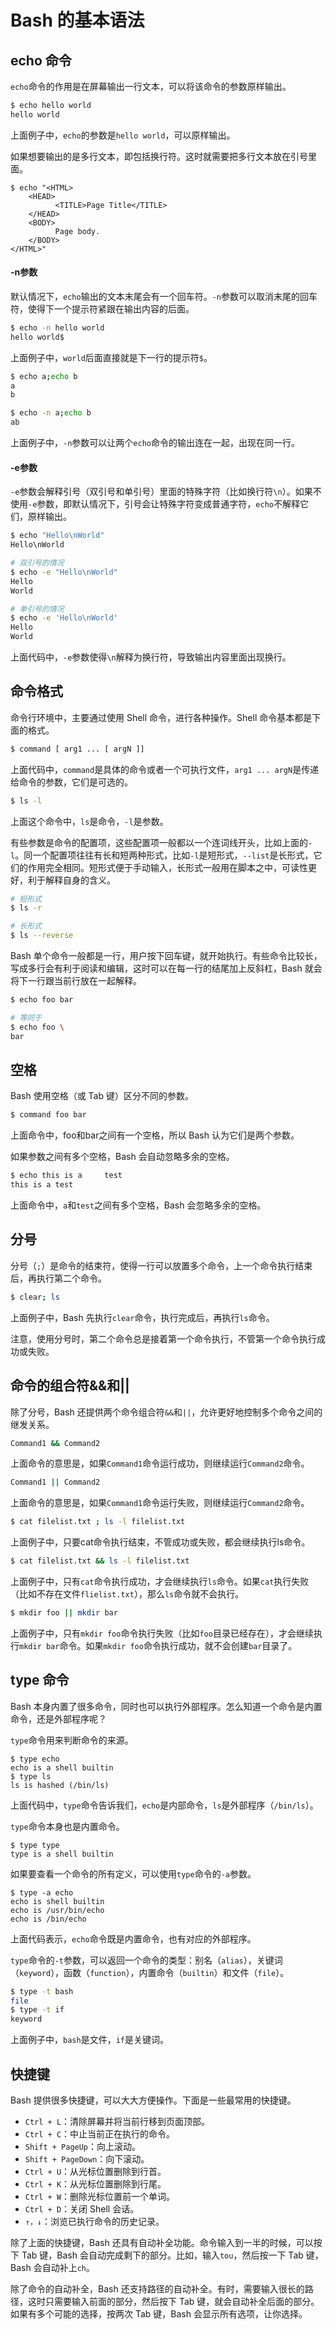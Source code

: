 


# Bash 的基本语法
## echo 命令
`echo`命令的作用是在屏幕输出一行文本，可以将该命令的参数原样输出。
```bash
$ echo hello world
hello world
```
上面例子中，`echo`的参数是`hello world`，可以原样输出。

如果想要输出的是多行文本，即包括换行符。这时就需要把多行文本放在引号里面。
```
$ echo "<HTML>
    <HEAD>
          <TITLE>Page Title</TITLE>
    </HEAD>
    <BODY>
          Page body.
    </BODY>
</HTML>"
```
#### -n参数
默认情况下，`echo`输出的文本末尾会有一个回车符。`-n`参数可以取消末尾的回车符，使得下一个提示符紧跟在输出内容的后面。
```bash
$ echo -n hello world
hello world$
```
上面例子中，`world`后面直接就是下一行的提示符`$`。
```bash
$ echo a;echo b
a
b

$ echo -n a;echo b
ab
```
上面例子中，`-n`参数可以让两个`echo`命令的输出连在一起，出现在同一行。
#### -e参数
`-e`参数会解释引号（双引号和单引号）里面的特殊字符（比如换行符`\n`）。如果不使用`-e`参数，即默认情况下，引号会让特殊字符变成普通字符，`echo`不解释它们，原样输出。
```bash
$ echo "Hello\nWorld"
Hello\nWorld

# 双引号的情况
$ echo -e "Hello\nWorld"
Hello
World

# 单引号的情况
$ echo -e 'Hello\nWorld'
Hello
World
```
上面代码中，`-e`参数使得`\n`解释为换行符，导致输出内容里面出现换行。
## 命令格式
命令行环境中，主要通过使用 Shell 命令，进行各种操作。Shell 命令基本都是下面的格式。
```bash
$ command [ arg1 ... [ argN ]]
```
上面代码中，`command`是具体的命令或者一个可执行文件，`arg1 ... argN`是传递给命令的参数，它们是可选的。
```bash
$ ls -l
```
上面这个命令中，`ls`是命令，`-l`是参数。

有些参数是命令的配置项，这些配置项一般都以一个连词线开头，比如上面的`-l`。同一个配置项往往有长和短两种形式，比如`-l`是短形式，`--list`是长形式，它们的作用完全相同。短形式便于手动输入，长形式一般用在脚本之中，可读性更好，利于解释自身的含义。
```bash
# 短形式
$ ls -r

# 长形式
$ ls --reverse
```
Bash 单个命令一般都是一行，用户按下回车键，就开始执行。有些命令比较长，写成多行会有利于阅读和编辑，这时可以在每一行的结尾加上反斜杠，Bash 就会将下一行跟当前行放在一起解释。
```bash
$ echo foo bar

# 等同于
$ echo foo \
bar
```
## 空格
Bash 使用空格（或 Tab 键）区分不同的参数。
```bash
$ command foo bar
```
上面命令中，foo和bar之间有一个空格，所以 Bash 认为它们是两个参数。

如果参数之间有多个空格，Bash 会自动忽略多余的空格。
```bash
$ echo this is a     test
this is a test
```
上面命令中，`a`和`test`之间有多个空格，Bash 会忽略多余的空格。
## 分号
分号（`;`）是命令的结束符，使得一行可以放置多个命令，上一个命令执行结束后，再执行第二个命令。
```bash
$ clear; ls
```
上面例子中，Bash 先执行`clear`命令，执行完成后，再执行`ls`命令。

注意，使用分号时，第二个命令总是接着第一个命令执行，不管第一个命令执行成功或失败。
## 命令的组合符&&和||
除了分号，Bash 还提供两个命令组合符`&&`和`||`，允许更好地控制多个命令之间的继发关系。
```bash
Command1 && Command2
```
上面命令的意思是，如果`Command1`命令运行成功，则继续运行`Command2`命令。
```bash
Command1 || Command2
```
上面命令的意思是，如果`Command1`命令运行失败，则继续运行`Command2`命令。
```bash
$ cat filelist.txt ; ls -l filelist.txt
```
上面例子中，只要cat命令执行结束，不管成功或失败，都会继续执行ls命令。
```bash
$ cat filelist.txt && ls -l filelist.txt
```
上面例子中，只有`cat`命令执行成功，才会继续执行`ls`命令。如果`cat`执行失败（比如不存在文件`flielist.txt`），那么`ls`命令就不会执行。
```bash
$ mkdir foo || mkdir bar
```
上面例子中，只有`mkdir foo`命令执行失败（比如`foo`目录已经存在），才会继续执行`mkdir bar`命令。如果`mkdir foo`命令执行成功，就不会创建`bar`目录了。
## type 命令
Bash 本身内置了很多命令，同时也可以执行外部程序。怎么知道一个命令是内置命令，还是外部程序呢？

`type`命令用来判断命令的来源。
```
$ type echo
echo is a shell builtin
$ type ls
ls is hashed (/bin/ls)
```
上面代码中，`type`命令告诉我们，`echo`是内部命令，`ls`是外部程序（`/bin/ls`）。

`type`命令本身也是内置命令。
```
$ type type
type is a shell builtin
```
如果要查看一个命令的所有定义，可以使用`type`命令的`-a`参数。
```
$ type -a echo
echo is shell builtin
echo is /usr/bin/echo
echo is /bin/echo
```
上面代码表示，`echo`命令既是内置命令，也有对应的外部程序。

`type`命令的`-t`参数，可以返回一个命令的类型：别名（`alias`），关键词（`keyword`），函数（`function`），内置命令（`builtin`）和文件（`file`）。
```bash
$ type -t bash
file
$ type -t if
keyword
```
上面例子中，`bash`是文件，`if`是关键词。
## 快捷键
Bash 提供很多快捷键，可以大大方便操作。下面是一些最常用的快捷键。
* `Ctrl + L`：清除屏幕并将当前行移到页面顶部。
* `Ctrl + C`：中止当前正在执行的命令。
* `Shift + PageUp`：向上滚动。
* `Shift + PageDown`：向下滚动。
* `Ctrl + U`：从光标位置删除到行首。
* `Ctrl + K`：从光标位置删除到行尾。
* `Ctrl + W`：删除光标位置前一个单词。
* `Ctrl + D`：关闭 Shell 会话。
* `↑，↓`：浏览已执行命令的历史记录。

除了上面的快捷键，Bash 还具有自动补全功能。命令输入到一半的时候，可以按下 Tab 键，Bash 会自动完成剩下的部分。比如，输入`tou`，然后按一下 Tab 键，Bash 会自动补上`ch`。

除了命令的自动补全，Bash 还支持路径的自动补全。有时，需要输入很长的路径，这时只需要输入前面的部分，然后按下 Tab 键，就会自动补全后面的部分。如果有多个可能的选择，按两次 Tab 键，Bash 会显示所有选项，让你选择。